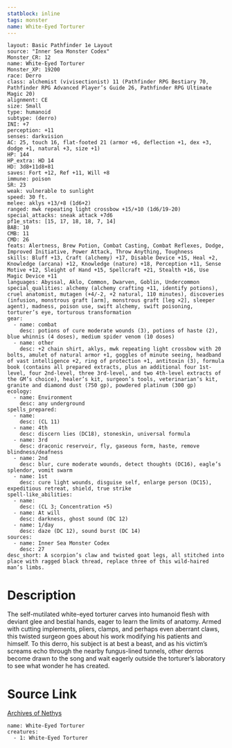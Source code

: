 ```yaml
---
statblock: inline
tags: monster
name: White-Eyed Torturer
---
```

```statblock
layout: Basic Pathfinder 1e Layout
source: "Inner Sea Monster Codex"
Monster_CR: 12
name: White-Eyed Torturer
Monster_XP: 19200
race: Derro
class: alchemist (vivisectionist) 11 (Pathfinder RPG Bestiary 70, Pathfinder RPG Advanced Player’s Guide 26, Pathfinder RPG Ultimate Magic 20)
alignment: CE
size: Small
type: humanoid
subtype: (derro)
INI: +7
perception: +11
senses: darkvision
AC: 25, touch 16, flat-footed 21 (armor +6, deflection +1, dex +3, dodge +1, natural +3, size +1)
HP: 144
HP_extra: HD 14
HD: 3d8+11d8+81
saves: Fort +12, Ref +11, Will +8
immune: poison
SR: 23
weak: vulnerable to sunlight
speed: 30 ft.
melee: aklys +13/+8 (1d6+2)
ranged: mwk repeating light crossbow +15/+10 (1d6/19-20)
special_attacks: sneak attack +7d6
pf1e_stats: [15, 17, 18, 18, 7, 14]
BAB: 10
CMB: 11
CMD: 26
feats: Alertness, Brew Potion, Combat Casting, Combat Reflexes, Dodge, Improved Initiative, Power Attack, Throw Anything, Toughness
skills: Bluff +13, Craft (alchemy) +17, Disable Device +15, Heal +2, Knowledge (arcana) +12, Knowledge (nature) +18, Perception +11, Sense Motive +12, Sleight of Hand +15, Spellcraft +21, Stealth +16, Use Magic Device +11
languages: Abyssal, Aklo, Common, Dwarven, Goblin, Undercommon
special_qualities: alchemy (alchemy crafting +11, identify potions), cruel anatomist, mutagen (+4/-2, +2 natural, 110 minutes), discoveries (infusion, monstrous graft [arm], monstrous graft [leg ×2], sleeper agent), madness, poison use, swift alchemy, swift poisoning, torturer’s eye, torturous transformation
gear:
  - name: combat
    desc: potions of cure moderate wounds (3), potions of haste (2), blue whinnis (4 doses), medium spider venom (10 doses)
  - name: other
    desc: +2 chain shirt, aklys, mwk repeating light crossbow with 20 bolts, amulet of natural armor +1, goggles of minute seeing, headband of vast intelligence +2, ring of protection +1, antitoxin (3), formula book (contains all prepared extracts, plus an additional four 1st-level, four 2nd-level, three 3rd-level, and two 4th-level extracts of the GM’s choice), healer’s kit, surgeon’s tools, veterinarian’s kit, granite and diamond dust (750 gp), powdered platinum (300 gp)
ecology:
  - name: Environment
    desc: any underground
spells_prepared:
  - name:
    desc: (CL 11)
  - name: 4th
    desc: discern lies (DC18), stoneskin, universal formula
  - name: 3rd
    desc: draconic reservoir, fly, gaseous form, haste, remove blindness/deafness
  - name: 2nd
    desc: blur, cure moderate wounds, detect thoughts (DC16), eagle’s splendor, vomit swarm
  - name: 1st
    desc: cure light wounds, disguise self, enlarge person (DC15), expeditious retreat, shield, true strike
spell-like_abilities:
  - name:
    desc: (CL 3; Concentration +5)
  - name: At will
    desc: darkness, ghost sound (DC 12)
  - name: 1/day
    desc: daze (DC 12), sound burst (DC 14)
sources:
  - name: Inner Sea Monster Codex
    desc: 27
desc_short: A scorpion’s claw and twisted goat legs, all stitched into place with ragged black thread, replace three of this wild-haired man’s limbs.
```
# Description
The self-mutilated white-eyed torturer carves into humanoid flesh with deviant glee and bestial hands, eager to learn the limits of anatomy. Armed with cutting implements, pliers, clamps, and perhaps even aberrant claws, this twisted surgeon goes about his work modifying his patients and himself. To this derro, his subject is at best a beast, and as his victim’s screams echo through the nearby fungus-lined tunnels, other derros become drawn to the song and wait eagerly outside the torturer’s laboratory to see what wonder he has created.
# Source Link
[Archives of Nethys](https://aonprd.com/MonsterDisplay.aspx?ItemName=White-Eyed%20Torturer)
```encounter-table
name: White-Eyed Torturer
creatures:
  - 1: White-Eyed Torturer
```
